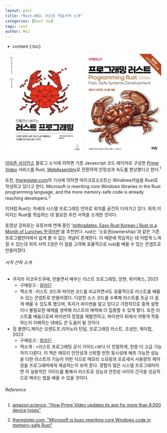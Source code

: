 ```yaml
---
layout: post
title: "Rust-003, 러스트 학습서적 소개"
categories: [RustㆍGo]
tags: rust
author: MsJ
---
```


* content
{:toc}

![rustBook](https://raw.githubusercontent.com/DebugJO/debugjo.github.io/master/img/rustBook.jpg)

[아마존 사이언스](https://www.amazon.science/) 블로그 소식에 의하면 기존 Javascript 코드 레이어로 구성한  [Prime Video](https://www.primevideo.com/) 서비스를 Rust, [WebAssembly](https://developer.mozilla.org/ko/docs/WebAssembly)로 전환하여 안정성과 속도를 향상했다고 한다.<sup>1</sup>

또한, [theregister.com](https://www.theregister.com)의 기사에 의하면 마이크로소프트는 Windows커널을 Rust로 작성하고 있다고 한다. Microsoft is rewriting core Windows libraries in the Rust programming language, and the more memory-safe code is already reaching developers.<sup>2</sup>

이처럼 Rust는 차세대 시스템 프로그래밍 언어로 위치를 굳건히 다져가고 있다. 위의 이미지는 Rust를 학습하는 데 필요한 추천 서적을 소개한 것이다.





동영상 강좌로는 유튜브에 연재 중인 '[mithradates, Easy Rust Korean / Rust in a Month of Lunches 한국어판](https://www.youtube.com/playlist?list=PLfllocyHVgsSJf1zO6k6o3SX2mbZjAqYE)'을 추천한다. rust는 '소유권(ownership)'과 같은 기존 프로그램언어에서 쉽게 볼 수 없는 개념이 존재한다. 이 때문에 학습하는 데 어렵게 느껴질 수 있는데 위의 서적 2권은 이 점을 고려해 효율적으로 rust를 배울 수 있는 콘셉트로 만들어졌다.

###### 서적 간략 소개

* 쿠지라 히코우즈쿠에, 만들면서 배우는 러스트 프로그래밍, 양현, 위키북스, 2023
  * 구매링크 : [알라딘](https://www.aladin.co.kr/shop/wproduct.aspx?ItemId=307691083)
  * 책소개 : 러스트 코드와 파이썬 코드를 비교하면서도 효율적으로 러스트를 배울 수 있는 콘셉트로 만들어졌다. 다양한 소스 코드를 수록해 러스트를 조금 더 쉽게 배울 수 있도록 했으며, 독자가 파이썬을 알고 있다고 가정하므로 중복 설명이나 불필요한 예제를 생략해 러스트의 매력에 더 집중할 수 있게 했다. 또한 러스트를 배움으로써 파이썬의 장점을 재발견하고, 파이썬이 뒤에서 어떻게 작동하는지 이해하는 데에도 큰 도움이 될 것이다.
* 짐 블랜디,제이슨 오렌도프,리어노라 틴달, 프로그래밍 러스트, 조성만, 제이펍, 2023
  * 구매링크 : [알라딘](https://www.aladin.co.kr/shop/wproduct.aspx?ItemId=308448819)
  * 책소개 : <러스트 프로그래밍 공식 가이드>보다 더 친절하게, 한층 더 고급 기능까지 다룬다. 이 책은 메모리 안전성과 신뢰할 만한 동시성에 예측 가능한 성능을 더한 러스트의 기능이 어떤 식으로 메모리 소모량과 프로세서 사용량의 제어권을 프로그래머에게 제공하는지 보여 준다. 경험이 많은 시스템 프로그래머라면 이 실용적인 가이드를 통해서 러스트로 성능과 안전성 사이의 간극을 성공적으로 메우는 법을 배울 수 있을 것이다.

###### Reference

1. [amazon.science, "How Prime Video updates its app for more than 8,000 device types"](https://www.amazon.science/blog/how-prime-video-updates-its-app-for-more-than-8-000-device-types)

2. [theregister.com, "Microsoft is busy rewriting core Windows code in memory-safe Rust"](https://www.theregister.com/2023/04/27/microsoft_windows_rust)
